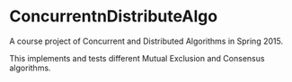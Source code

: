# ConcurrentnDistributeAlgo
A course project of Concurrent and Distributed Algorithms in Spring 2015.

This implements and tests different Mutual Exclusion and Consensus algorithms.
